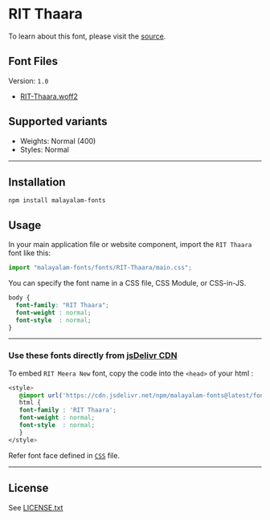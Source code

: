 # RIT Thaara

To learn about this font, please visit the [source](https://gitlab.com/rit-fonts/Thaara).

## Font Files

Version: `1.0`

* [RIT-Thaara.woff2](RIT-Thaara.woff2)

## Supported variants

* Weights: Normal (400)
* Styles: Normal

---

## Installation

```shell
npm install malayalam-fonts
```
## Usage

In your main application file or website component, import the `RIT Thaara` font like this:

```javascript
import "malayalam-fonts/fonts/RIT-Thaara/main.css";
```
You can specify the font name in a CSS file, CSS Module, or CSS-in-JS.

```css
body {
  font-family: "RIT Thaara";
  font-weight : normal;
  font-style  : normal;
}
```
---

### Use these fonts directly from [jsDelivr CDN](https://www.jsdelivr.com/package/npm/malayalam-fonts)

To embed `RIT Meera New` font, copy the code into the `<head>` of your html :

```css
<style>
   @import url('https://cdn.jsdelivr.net/npm/malayalam-fonts@latest/fonts/RIT-Thaara/main.min.css');
   html {
   font-family : 'RIT Thaara';
   font-weight : normal;
   font-style  : normal;
   }
</style>
```
Refer font face defined in [`CSS`](main.css) file.

---
## License

See [LICENSE.txt](LICENSE.txt)